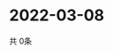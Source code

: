 # 2022-03-08
  共 0条

  <!-- BEGIN -->
  <!-- 最后更新时间Tue Mar 08 2022 18:06:55 GMT+0000 (Coordinated Universal Time) -->
  
  <!-- END -->
  
  